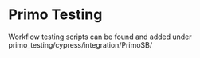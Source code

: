 # Primo Testing

Workflow testing scripts can be found and added under primo_testing/cypress/integration/PrimoSB/
